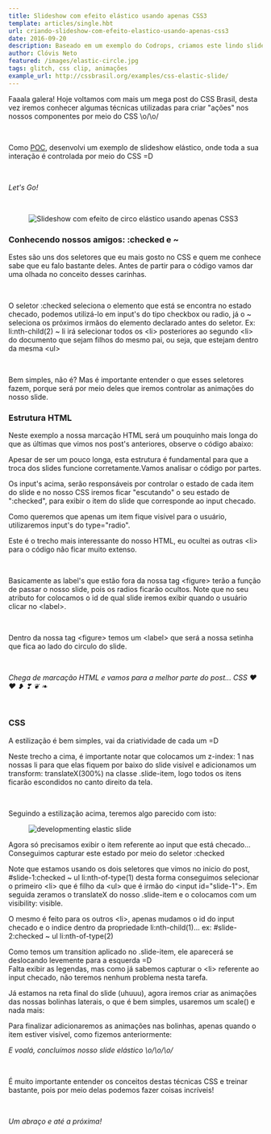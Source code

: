 ```yaml
---
title: Slideshow com efeito elástico usando apenas CSS3
template: articles/single.hbt
url: criando-slideshow-com-efeito-elastico-usando-apenas-css3
date: 2016-09-20
description: Baseado em um exemplo do Codrops, criamos este lindo slide sem nenhuma linha de javascript
author: Clóvis Neto
featured: /images/elastic-circle.jpg
tags: glitch, css clip, animações
example_url: http://cssbrasil.org/examples/css-elastic-slide/
---
```


Faaala galera! Hoje voltamos com mais um mega post do CSS Brasil, desta vez iremos conhecer algumas técnicas utilizadas para criar "ações" nos nossos componentes por meio do CSS \o/\o/

<br>

Como [POC](https://en.wikipedia.org/wiki/Proof_of_concept), desenvolvi um exemplo de slideshow elástico, onde toda a sua interação é controlada por meio do CSS =D

<br>

*Let's Go!*

<br>

<figure class="center-txt">
	<img src="/images/pure-css-elastic-slideshow.gif" alt="Slideshow com efeito de circo elástico usando apenas CSS3">
</figure>

### Conhecendo nossos amigos: <span class="green">:checked</span> e <span class="green">~</span>

Estes são uns dos seletores que eu mais gosto no CSS e quem me conhece sabe que eu falo bastante deles. Antes de partir para o código vamos dar uma olhada no conceito desses carinhas.

<br>

O seletor <span class="green">:checked</span> seleciona o elemento que está se encontra no estado checado, podemos utilizá-lo em input's do tipo checkbox ou radio, já o <span class="green">~</span> seleciona os próximos irmãos do elemento declarado antes do seletor. Ex: <span class="green">li:nth-child(2) ~ li</span> irá selecionar todos os <span class="green">&lt;li&gt;</span> posteriores ao segundo <span class="green">&lt;li&gt;</span> do documento que sejam filhos do mesmo pai, ou seja, que estejam dentro da mesma <span class="green">&lt;ul&gt;</span>

<br>

Bem simples, não é? Mas é importante entender o que esses seletores fazem, porque será por meio deles que iremos controlar as animações do nosso slide.

### Estrutura HTML

Neste exemplo a nossa marcação HTML será um pouquinho mais longa do que as últimas que vimos nos post's anteriores, observe o código abaixo:

<script src="https://gist.github.com/clovisdasilvaneto/ab96de6a73000f59169cb488840257b6.js"></script>

Apesar de ser um pouco longa, esta estrutura é fundamental para que a troca dos slides funcione corretamente.Vamos analisar o código por partes.

<script src="https://gist.github.com/clovisdasilvaneto/85a4a4041a8785eae08c7fddc72cad01.js"></script>

Os input's acima, serão responsáveis por controlar o estado de cada item do slide e no nosso CSS iremos ficar "escutando" o seu estado de "<span class="green">:checked</span>", para exibir o item do slide que corresponde ao input checado.

<p class="citation">
	Como queremos que apenas um item fique visível para o usuário, utilizaremos input's do <span class="green">type="radio"</span>.
</p>

<script src="https://gist.github.com/clovisdasilvaneto/4b7f5e48ba2158805c4170bd32307687.js"></script>

Este é o trecho mais interessante do nosso HTML, eu ocultei as outras <span class="green">&lt;li&gt;</span> para o código não ficar muito extenso.

<br>

Basicamente as label's que estão fora da nossa tag <span class="green">&lt;figure&gt;</span> terão a função de passar o nosso slide, pois os radios ficarão ocultos. Note que no seu atributo <span class="green">for</span> colocamos o id de qual slide iremos exibir quando o usuário clicar no <span class="green">&lt;label&gt;</span>.

<br>

Dentro da nossa tag <span class="green">&lt;figure&gt;</span> temos um <span class="green">&lt;label&gt;</span> que será a nossa setinha que fica ao lado do circulo do slide.

<br>

*Chega de marcação HTML e vamos para a melhor parte do post... CSS ♥ ❤ ❥ ❣ ❦ ❧*

<br>

### CSS

A estilização é bem simples, vai da criatividade de cada um =D

<script src="https://gist.github.com/clovisdasilvaneto/e88a2131c586fbe4b177d0e21803dca5.js"></script>

Neste trecho a cima, é importante notar que colocamos um <span class="green">z-index: 1</span> nas nossas <span class="green">li</span> para que elas fiquem por baixo do slide visível e adicionamos um <span class="green">transform: translateX(300%)</span> na classe <span class="green">.slide-item</span>, logo todos os itens ficarão escondidos no canto direito da tela.

<br>

Seguindo a estilização acima, teremos algo parecido com isto:

<figure class="center-txt">
	<img src="/images/developmenting-elastic-slide.png" alt="developmenting elastic slide">
</figure>

Agora só precisamos exibir o item referente ao input que está checado... Conseguimos capturar este estado por meio do seletor <span class="green">:checked</span>

<script src="https://gist.github.com/clovisdasilvaneto/085d0f49f11286b52643312a1589db7d.js"></script>

Note que estamos usando os dois seletores que vimos no inicio do post, <span class="green">#slide-1:checked ~ ul li:nth-of-type(1)</span> desta forma conseguimos selecionar o primeiro <span class="green">&lt;li&gt;</span> que é filho da <span class="green">&lt;ul&gt;</span> que é irmão do <span class="green">&lt;input id="slide-1"&gt;</span>. Em seguida zeramos o <span class="green">translateX</span> do nosso <span class="green">.slide-item</span> e o colocamos com um <span class="green">visibility: visible</span>.

<p class="citation">
	O mesmo é feito para os outros <span class="green">&lt;li&gt;</span>, apenas mudamos o <span class="green">id</span> do <span class="green">input</span> checado e o indice dentro da propriedade <span class="green">li:nth-child(1)</span>... ex: <span class="green">#slide-2:checked ~ ul li:nth-of-type(2)</span>
</p>

Como temos um <span class="green">transition</span> aplicado no <span class="green">.slide-item</span>, ele aparecerá se deslocando levemente para a esquerda =D
<br>
Falta exibir as legendas, mas como já sabemos capturar o <span class="green">&lt;li&gt;</span> referente ao input checado, não teremos nenhum problema nesta tarefa.

<script src="https://gist.github.com/clovisdasilvaneto/2c96064b6276f87d8c955b6c8d19a75e.js"></script>

Já estamos na reta final do slide (uhuuu), agora iremos criar as animações das nossas bolinhas laterais, o que é bem simples, usaremos um <span class="green">scale()</span> e nada mais:

<script src="https://gist.github.com/clovisdasilvaneto/d0ac26694c9d1c7bd1ba1ab9b2ad40eb.js"></script>

Para finalizar adicionaremos as animações nas bolinhas, apenas quando o item estiver visível, como fizemos anteriormente:

<script src="https://gist.github.com/clovisdasilvaneto/21acdf6e036e3104abc24aafc76304c7.js"></script>

*E voalá, concluímos nosso slide elástico \o/\o/\o/*

<br>

É muito importante entender os conceitos destas técnicas CSS e treinar bastante, pois por meio delas podemos fazer coisas incríveis!

<br>

*Um abraço e até a próxima!*